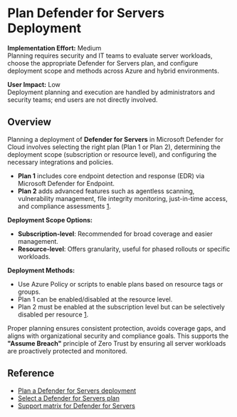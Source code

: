 # Plan Defender for Servers Deployment

**Implementation Effort:** Medium  
Planning requires security and IT teams to evaluate server workloads, choose the appropriate Defender for Servers plan, and configure deployment scope and methods across Azure and hybrid environments.

**User Impact:** Low  
Deployment planning and execution are handled by administrators and security teams; end users are not directly involved.

## Overview

Planning a deployment of **Defender for Servers** in Microsoft Defender for Cloud involves selecting the right plan (Plan 1 or Plan 2), determining the deployment scope (subscription or resource level), and configuring the necessary integrations and policies.

- **Plan 1** includes core endpoint detection and response (EDR) via Microsoft Defender for Endpoint.
- **Plan 2** adds advanced features such as agentless scanning, vulnerability management, file integrity monitoring, just-in-time access, and compliance assessments [1](https://learn.microsoft.com/en-us/azure/defender-for-cloud/plan-defender-for-servers-select-plan).

**Deployment Scope Options:**

- **Subscription-level**: Recommended for broad coverage and easier management.
- **Resource-level**: Offers granularity, useful for phased rollouts or specific workloads.

**Deployment Methods:**

- Use Azure Policy or scripts to enable plans based on resource tags or groups.
- Plan 1 can be enabled/disabled at the resource level.
- Plan 2 must be enabled at the subscription level but can be selectively disabled per resource [1](https://learn.microsoft.com/en-us/azure/defender-for-cloud/plan-defender-for-servers-select-plan).

Proper planning ensures consistent protection, avoids coverage gaps, and aligns with organizational security and compliance goals. This supports the **"Assume Breach"** principle of Zero Trust by ensuring all server workloads are proactively protected and monitored.

## Reference

- [Plan a Defender for Servers deployment](https://learn.microsoft.com/en-us/azure/defender-for-cloud/plan-defender-for-servers)  
- [Select a Defender for Servers plan](https://learn.microsoft.com/en-us/azure/defender-for-cloud/plan-defender-for-servers-select-plan)  
- [Support matrix for Defender for Servers](https://learn.microsoft.com/en-us/azure/defender-for-cloud/support-matrix-defender-for-servers)
